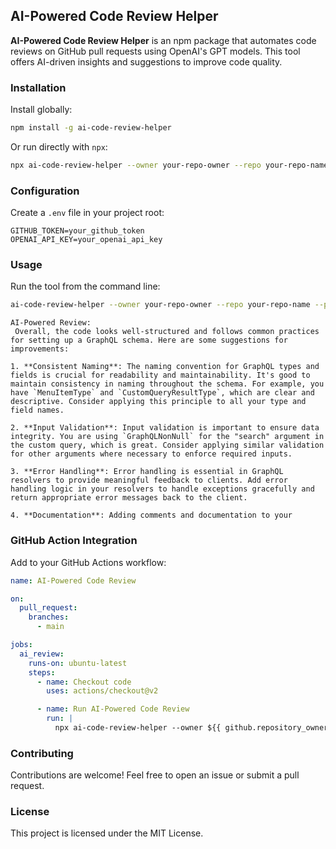 ## AI-Powered Code Review Helper

**AI-Powered Code Review Helper** is an npm package that automates code reviews on GitHub pull requests using OpenAI's GPT models. This tool offers AI-driven insights and suggestions to improve code quality.

### Installation

Install globally:

```bash
npm install -g ai-code-review-helper
```

Or run directly with `npx`:

```bash
npx ai-code-review-helper --owner your-repo-owner --repo your-repo-name --pr 1
```

### Configuration

Create a `.env` file in your project root:

```plaintext
GITHUB_TOKEN=your_github_token
OPENAI_API_KEY=your_openai_api_key
```

### Usage

Run the tool from the command line:

```bash
ai-code-review-helper --owner your-repo-owner --repo your-repo-name --pr 1
```

```sample output
AI-Powered Review:
 Overall, the code looks well-structured and follows common practices for setting up a GraphQL schema. Here are some suggestions for improvements:

1. **Consistent Naming**: The naming convention for GraphQL types and fields is crucial for readability and maintainability. It's good to maintain consistency in naming throughout the schema. For example, you have `MenuItemType` and `CustomQueryResultType`, which are clear and descriptive. Consider applying this principle to all your type and field names.

2. **Input Validation**: Input validation is important to ensure data integrity. You are using `GraphQLNonNull` for the "search" argument in the custom query, which is great. Consider applying similar validation for other arguments where necessary to enforce required inputs.

3. **Error Handling**: Error handling is essential in GraphQL resolvers to provide meaningful feedback to clients. Add error handling logic in your resolvers to handle exceptions gracefully and return appropriate error messages back to the client.

4. **Documentation**: Adding comments and documentation to your
```

### GitHub Action Integration

Add to your GitHub Actions workflow:

```yaml
name: AI-Powered Code Review

on:
  pull_request:
    branches:
      - main

jobs:
  ai_review:
    runs-on: ubuntu-latest
    steps:
      - name: Checkout code
        uses: actions/checkout@v2

      - name: Run AI-Powered Code Review
        run: |
          npx ai-code-review-helper --owner ${{ github.repository_owner }} --repo ${{ github.event.repository.name }} --pr ${{ github.event.pull_request.number }}
```

### Contributing

Contributions are welcome! Feel free to open an issue or submit a pull request.

### License

This project is licensed under the MIT License.

